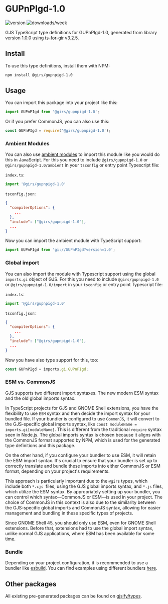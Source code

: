 
# GUPnPIgd-1.0

![version](https://img.shields.io/npm/v/@girs/gupnpigd-1.0)
![downloads/week](https://img.shields.io/npm/dw/@girs/gupnpigd-1.0)


GJS TypeScript type definitions for GUPnPIgd-1.0, generated from library version 1.0.0 using [ts-for-gir](https://github.com/gjsify/ts-for-gir) v3.2.5.


## Install

To use this type definitions, install them with NPM:
```bash
npm install @girs/gupnpigd-1.0
```

## Usage

You can import this package into your project like this:
```ts
import GUPnPIgd from '@girs/gupnpigd-1.0';
```

Or if you prefer CommonJS, you can also use this:
```ts
const GUPnPIgd = require('@girs/gupnpigd-1.0');
```

### Ambient Modules

You can also use [ambient modules](https://github.com/gjsify/ts-for-gir/tree/main/packages/cli#ambient-modules) to import this module like you would do this in JavaScript.
For this you need to include `@girs/gupnpigd-1.0` or `@girs/gupnpigd-1.0/ambient` in your `tsconfig` or entry point Typescript file:

`index.ts`:
```ts
import '@girs/gupnpigd-1.0'
```

`tsconfig.json`:
```json
{
  "compilerOptions": {
    ...
  },
  "include": ["@girs/gupnpigd-1.0"],
  ...
}
```

Now you can import the ambient module with TypeScript support: 

```ts
import GUPnPIgd from 'gi://GUPnPIgd?version=1.0';
```

### Global import

You can also import the module with Typescript support using the global `imports.gi` object of GJS.
For this you need to include `@girs/gupnpigd-1.0` or `@girs/gupnpigd-1.0/import` in your `tsconfig` or entry point Typescript file:

`index.ts`:
```ts
import '@girs/gupnpigd-1.0'
```

`tsconfig.json`:
```json
{
  "compilerOptions": {
    ...
  },
  "include": ["@girs/gupnpigd-1.0"],
  ...
}
```

Now you have also type support for this, too:

```ts
const GUPnPIgd = imports.gi.GUPnPIgd;
```


### ESM vs. CommonJS

GJS supports two different import syntaxes. The new modern ESM syntax and the old global imports syntax.

In TypeScript projects for GJS and GNOME Shell extensions, you have the flexibility to use `ESM` syntax and then decide the import syntax for your bundled file. If your bundler is configured to use `CommonJS`, it will convert to the GJS-specific global imports syntax, like `const moduleName = imports.gi[moduleName]`. This is different from the traditional `require` syntax seen in Node.js. The global imports syntax is chosen because it aligns with the CommonJS format supported by NPM, which is used for the generated type definitions and this package.

On the other hand, if you configure your bundler to use ESM, it will retain the ESM import syntax. It's crucial to ensure that your bundler is set up to correctly translate and bundle these imports into either CommonJS or ESM format, depending on your project's requirements.

This approach is particularly important due to the `@girs` types, which include both `*.cjs `files, using the GJS global imports syntax, and `*.js` files, which utilize the ESM syntax. By appropriately setting up your bundler, you can control which syntax—CommonJS or ESM—is used in your project. The choice of CommonJS in this context is also due to the similarity between the GJS-specific global imports and CommonJS syntax, allowing for easier management and bundling in these specific types of projects.

Since GNOME Shell 45, you should only use ESM, even for GNOME Shell extensions. Before that, extensions had to use the global import syntax, unlike normal GJS applications, where ESM has been available for some time.

### Bundle

Depending on your project configuration, it is recommended to use a bundler like [esbuild](https://esbuild.github.io/). You can find examples using different bundlers [here](https://github.com/gjsify/ts-for-gir/tree/main/examples).

## Other packages

All existing pre-generated packages can be found on [gjsify/types](https://github.com/gjsify/types).

